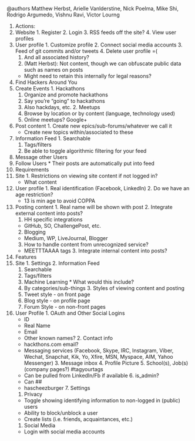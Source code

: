 @authors Matthew Herbst, Arielle Vanlderstine, Nick Poelma, Mike Shi, Rodrigo Argumedo, Vishnu Ravi, Victor Lourng

1. Actions:
  1. Website
    1. Register
    2. Login
    3. RSS feeds off the site?
    4. View user profiles
  2. User profile
    1. Customize profile
    2. Connect social media accounts
    3. Feed of git commits and/or tweets
    4. Delete user profile =(
      1. And all associated history?
      2. (Matt Herbst): Not content, though we can obfuscate public data such as names on posts
        * Might need to retain this internally for legal reasons?
  3. Find Hackers Around You
  4. Create Events
    1. Hackathons
      1. Organize and promote hackathons
      2. Say you’re “going” to hackathons
      3. Also hackdays, etc.
    2. Meetups
      1. Browse by location or by content (language, technology used)
      2. Online meetups? Google+
  5. Post content
    1. Create new epics/sub-forums/whatever we call it
      * Create new topics within/associated to these
  6. Information Feed
    1. Searchable
      1. Tags/filters
      2. Be able to toggle algorithmic filtering for your feed
  7. Message other Users
  8. Follow Users
    * Their posts are automatically put into feed
2. Requirements
  1. Site
    1. Restrictions on viewing site content if not logged in?
      * What content
  2. User profile
    1. Real identification (Facebook, LinkedIn)
    2. Do we have an age restriction?
      * 13 is min age to avoid COPPA
  3. Posting content
    1. Real name will be shown with post
    2. Integrate external content into posts?
      1. HH specific integrations
        * GitHub, SO, ChallengePost, etc.
      2. Blogging
        * Medium, WP, LiveJournal, Blogger
      3. How to handle content from unrecognized service?
        * MEETTTAAAA tags
    3. Integrate internal content into posts?
3. Features
  1. Site
    1. Settings
    2. Information Feed
      1. Searchable
        1. Tags/filters
        2. Machine Learning
          * What would this include?
        3. By categories/sub-things
    3. Styles of viewing content and posting
      1. Tweet style - on front page
      2. Blog style - on profile page
      3. Forum Style - on non-front pages
  2. User Profile
    1. OAuth and Other Social Logins
      * ID
      * Real Name
      * Email
      * Other known names?
    2. Contact info
      * hackthons.com email?
      * Messaging services (Facebook, Skype, IRC, Instagram, Viber, Wechat, Snapchat, Kik, Yo, Xfire, MSN, Myspace, AIM, Yahoo Messenger)
    3. Message inbox
    4. Profile Picture
    5. School(s), Job(s) (company pages?) #tagyourtags
      * Can be pulled from LinkedIn/Fb if available
    6. is_admin?
      * Can ##
      * hascheezburger
    7. Settings
      1. Privacy
        * Toggle showing identifying information to non-logged in (public) users
        * Ability to block/unblock a user
        * Create lists (i.e. friends, acquaintances, etc.)
      1. Social Media
        * Login with social media accounts
